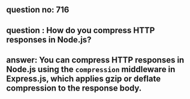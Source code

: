 
      
## question no: 716

## question : How do you compress HTTP responses in Node.js?

## answer: You can compress HTTP responses in Node.js using the `compression` middleware in Express.js, which applies gzip or deflate compression to the response body.
      